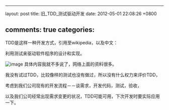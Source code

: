
---
layout: post
title: 旧_TDD_测试驱动开发
date: 2012-05-01 22:08:26 +0800

comments: true
categories: 
---

TDD是这样一种开发方式，引用至wikipedia，以及中文：

利用测试来驱动软件程序的设计和实现。

![image](http://dl.dropbox.com/u/1167873/images/tdd.png)
具体内容我就不多说了，网络上面的资料很多。

我没有试过TDD，比较像样的测试也没有做过，所以没有什么权力来评价TDD，

考虑到我们公司现有的开发流程－－谈需求，开发代码，测试，验收，

以及我们公司经常出现需求变更的状况，TDD可能可用，下次开发时要实际应用一下。